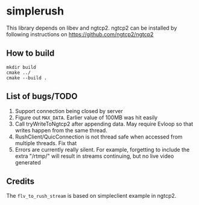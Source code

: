 # simplerush

This library depends on libev and ngtcp2. ngtcp2 can be installed by following
instructions on https://github.com/ngtcp2/ngtcp2

## How to build

```
mkdir build
cmake ../
cmake --build .
```

## List of bugs/TODO

1. Support connection being closed by server
2. Figure out `MAX_DATA`. Earlier value of 100MB was hit easily
3. Call tryWriteToNgtcp2 after appending data. May require Evloop so that writes happen from the same thread.
4. RushClient/QuicConnection is not thread safe when accessed from multiple threads. Fix that
5. Errors are currently really silent. For example, forgetting to include the extra "/rtmp/" will result in streams continuing, but no live video generated

## Credits

The `flv_to_rush_stream` is based on simpleclient example in ngtcp2.
